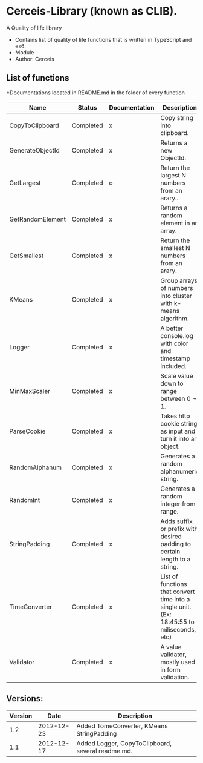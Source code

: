 # Cerceis-Library (known as CLIB).
A Quality of life library
- Contains list of quality of life functions that is written in TypeScript and es6.
- Module
- Author: Cerceis

## List of functions 
*Documentations located in README.md in the folder of every function  

|Name|Status|Documentation|Description|
|--|--|--|--| 
|CopyToClipboard|Completed|x| Copy string into clipboard.
|GenerateObjectId|Completed|x| Returns a new ObjectId.
|GetLargest|Completed|o| Return the largest N numbers from an arary..
|GetRandomElement|Completed|x| Returns a random element in an array.
|GetSmallest|Completed|x| Return the smallest N numbers from an arary.
|KMeans|Completed|x| Group arrays of numbers into cluster with k-means algorithm.
|Logger|Completed|x| A better console.log with color and timestamp included.
|MinMaxScaler|Completed|x| Scale value down to range between 0 ~ 1.
|ParseCookie|Completed|x| Takes http cookie string as input and turn it into an object.
|RandomAlphanum|Completed|x| Generates a random alphanumeric string.
|RandomInt|Completed|x| Generates a random integer from range.
|StringPadding|Completed|x| Adds suffix or prefix with desired padding to certain length to a string.
|TimeConverter|Completed|x| List of functions that convert time into a single unit. (Ex: 18:45:55 to miliseconds, etc)
|Validator|Completed|x| A value validator, mostly used in form validation.


## Versions:
|Version|Date|Description|
|--|--|--|
|1.2|2012-12-23|Added TomeConverter, KMeans StringPadding|
|1.1|2012-12-17|Added Logger, CopyToClipboard, several readme.md.|